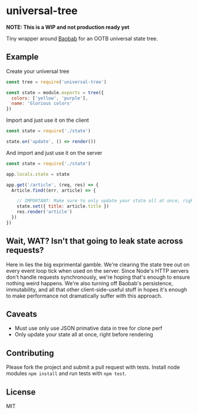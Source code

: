 # universal-tree

**NOTE: This is a WIP and not production ready yet**

Tiny wrapper around [Baobab](https://github.com/Yomguithereal/baobab) for an OOTB universal state tree.


## Example

Create your universal tree

````javascript
const tree = require('universal-tree')

const state = module.exports = tree({
  colors: ['yellow', 'purple'],
  name: 'Glorious colors'
})
````

Import and just use it on the client

````javascript
const state = require('./state')

state.on('update', () => render())
````

And import and just use it on the server

````javascript
const state = require('./state')

app.locals.state = state

app.get('/article', (req, res) => {
  Article.find((err, article) => {

    // IMPORTANT: Make sure to only update your state all at once, right before rendering
    state.set({ title: article.title })
    res.render('article')
  })
})
````

## Wait, WAT? Isn't that going to leak state across requests?

Here in lies the big exprimental gamble. We're clearing the state tree out on every event loop tick when used on the server. Since Node's HTTP servers don't handle requests synchronously, we're hoping that's enough to ensure nothing weird happens. We're also turning off Baobab's persistence, immutability, and all that other client-side-useful stuff in hopes it's enough to make performance not dramatically suffer with this approach.

## Caveats

* Must use only use JSON primative data in tree for clone perf
* Only update your state all at once, right before rendering

## Contributing

Please fork the project and submit a pull request with tests. Install node modules `npm install` and run tests with `npm test`.

## License

MIT
